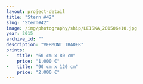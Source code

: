 ```yaml
---
layout: project-detail
title: "Stern #42"
slug: "Stern#42"
image: /img/photography/ship/LEISKA_201506e10.jpg
year: 2015
archive_id: ""
description: "VERMONT TRADER"
prints: 
-   title: "60 cm x 80 cm"
    price: "1.000 €"
-   title: "90 cm x 120 cm"
    price: "2.000 €"
---
```

